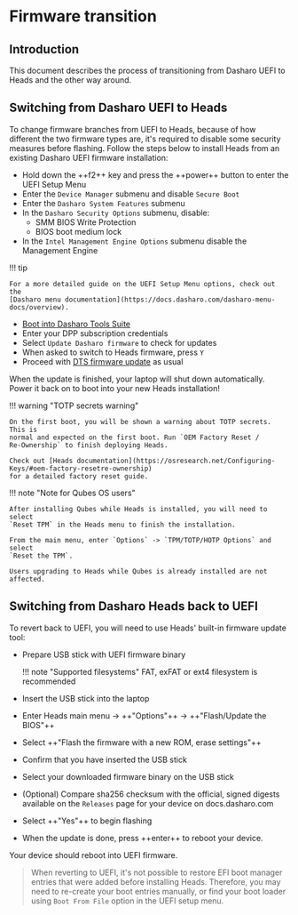 # Firmware transition

## Introduction

This document describes the process of transitioning from Dasharo UEFI to Heads
and the other way around.

## Switching from Dasharo UEFI to Heads

To change firmware branches from UEFI to Heads, because of how different the two
firmware types are, it's required to disable some security measures before
flashing. Follow the steps below to install Heads from an existing Dasharo UEFI
firmware installation:

- Hold down the ++f2++ key and press the ++power++ button to enter the UEFI
  Setup Menu
- Enter the `Device Manager` submenu and disable `Secure Boot`
- Enter the `Dasharo System Features` submenu
- In the `Dasharo Security Options` submenu, disable:
    + SMM BIOS Write Protection
    + BIOS boot medium lock
- In the `Intel Management Engine Options` submenu disable the Management Engine

!!! tip

    For a more detailed guide on the UEFI Setup Menu options, check out the
    [Dasharo menu documentation](https://docs.dasharo.com/dasharo-menu-docs/overview).

- [Boot into Dasharo Tools
  Suite](https://docs.dasharo.com/dasharo-tools-suite/documentation/running/)
- Enter your DPP subscription credentials
- Select `Update Dasharo firmware` to check for updates
- When asked to switch to Heads firmware, press `Y`
- Proceed with [DTS firmware
  update](https://docs.dasharo.com/dasharo-tools-suite/documentation/features/#firmware-update)
  as usual

When the update is finished, your laptop will shut down automatically. Power it
back on to boot into your new Heads installation!

!!! warning "TOTP secrets warning"

    On the first boot, you will be shown a warning about TOTP secrets. This is
    normal and expected on the first boot. Run `OEM Factory Reset /
    Re-Ownership` to finish deploying Heads.

    Check out [Heads documentation](https://osresearch.net/Configuring-Keys/#oem-factory-resetre-ownership)
    for a detailed factory reset guide.

!!! note "Note for Qubes OS users"

    After installing Qubes while Heads is installed, you will need to select
    `Reset TPM` in the Heads menu to finish the installation.

    From the main menu, enter `Options` -> `TPM/TOTP/HOTP Options` and select
    `Reset the TPM`.

    Users upgrading to Heads while Qubes is already installed are not affected.

## Switching from Dasharo Heads back to UEFI

To revert back to UEFI, you will need to use Heads' built-in firmware update
tool:

- Prepare USB stick with UEFI firmware binary

    !!! note "Supported filesystems"
        FAT, exFAT or ext4 filesystem is recommended

- Insert the USB stick into the laptop
- Enter Heads main menu -> ++"Options"++ -> ++"Flash/Update the BIOS"++
- Select ++"Flash the firmware with a new ROM, erase settings"++
- Confirm that you have inserted the USB stick
- Select your downloaded firmware binary on the USB stick
- (Optional) Compare sha256 checksum with the official, signed digests available
  on the `Releases` page for your device on docs.dasharo.com
- Select ++"Yes"++ to begin flashing
- When the update is done, press ++enter++ to reboot your device.

Your device should reboot into UEFI firmware.

> When reverting to UEFI, it's not possible to restore EFI boot manager entries
> that were added before installing Heads. Therefore, you may need to re-create
> your boot entries manually, or find your boot loader using `Boot From File`
> option in the UEFI setup menu.
